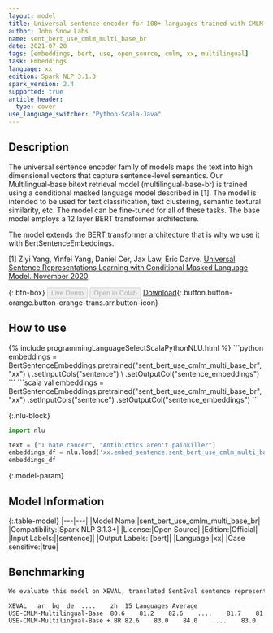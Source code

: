 ```yaml
---
layout: model
title: Universal sentence encoder for 100+ languages trained with CMLM (sent_bert_use_cmlm_multi_base_br)
author: John Snow Labs
name: sent_bert_use_cmlm_multi_base_br
date: 2021-07-20
tags: [embeddings, bert, use, open_source, cmlm, xx, multilingual]
task: Embeddings
language: xx
edition: Spark NLP 3.1.3
spark_version: 2.4
supported: true
article_header:
  type: cover
use_language_switcher: "Python-Scala-Java"
---
```


## Description

The universal sentence encoder family of models maps the text into high dimensional vectors that capture sentence-level semantics. Our Multilingual-base bitext retrieval model (multilingual-base-br) is trained using a conditional masked language model described in [1]. The model is intended to be used for text classification, text clustering, semantic textural similarity, etc. The model can be fine-tuned for all of these tasks. The base model employs a 12 layer BERT transformer architecture.


The model extends the BERT transformer architecture that is why we use it with BertSentenceEmbeddings.

[1] Ziyi Yang, Yinfei Yang, Daniel Cer, Jax Law, Eric Darve. [Universal Sentence Representations Learning with Conditional Masked Language Model. November 2020](https://openreview.net/forum?id=WDVD4lUCTzU)

{:.btn-box}
<button class="button button-orange" disabled>Live Demo</button>
<button class="button button-orange" disabled>Open in Colab</button>
[Download](https://s3.amazonaws.com/auxdata.johnsnowlabs.com/public/models/sent_bert_use_cmlm_multi_base_br_xx_3.1.3_2.4_1626783435472.zip){:.button.button-orange.button-orange-trans.arr.button-icon}

## How to use



<div class="tabs-box" markdown="1">
{% include programmingLanguageSelectScalaPythonNLU.html %}
```python
embeddings = BertSentenceEmbeddings.pretrained("sent_bert_use_cmlm_multi_base_br", "xx") \
      .setInputCols("sentence") \
      .setOutputCol("sentence_embeddings")
```
```scala
val embeddings = BertSentenceEmbeddings.pretrained("sent_bert_use_cmlm_multi_base_br", "xx")
      .setInputCols("sentence")
      .setOutputCol("sentence_embeddings")
```

{:.nlu-block}
```python
import nlu

text = ["I hate cancer", "Antibiotics aren't painkiller"]
embeddings_df = nlu.load('xx.embed_sentence.sent_bert_use_cmlm_multi_base_br').predict(text, output_level='sentence')
embeddings_df
```
</div>

{:.model-param}
## Model Information

{:.table-model}
|---|---|
|Model Name:|sent_bert_use_cmlm_multi_base_br|
|Compatibility:|Spark NLP 3.1.3+|
|License:|Open Source|
|Edition:|Official|
|Input Labels:|[sentence]|
|Output Labels:|[bert]|
|Language:|xx|
|Case sensitive:|true|

## Benchmarking

```bash
We evaluate this model on XEVAL, translated SentEval sentence representation benchmark. XEVAL will be publicly available soon.

XEVAL	ar	bg	de	....	zh	15 Languages Average
USE-CMLM-Multilingual-Base	80.6	81.2	82.6	....	81.7	81.2
USE-CMLM-Multilingual-Base + BR	82.6	83.0	84.0	....	83.0	82.8

```